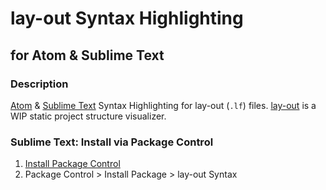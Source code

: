# lay-out Syntax Highlighting
## for Atom & Sublime Text

### Description
[Atom](https://atom.io/) & [Sublime Text](https://www.sublimetext.com/) Syntax Highlighting for lay-out (`.lf`) files.
[lay-out](https://github.com/CREEATION/lay-out/) is a WIP static project structure visualizer.

### Sublime Text: Install via Package Control
1. [Install Package Control](https://packagecontrol.io/)
2. Package Control > Install Package > lay-out Syntax
